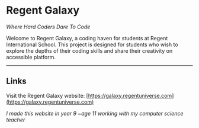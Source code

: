# Regent Galaxy

*Where Hard Coders Dare To Code*

Welcome to Regent Galaxy, a coding haven for students at Regent International School. This project is designed for students who wish to explore the depths of their coding skills and share their creativity on accessible platform.

---

## Links

Visit the Regent Galaxy website: [https://galaxy.regentuniverse.com](https://galaxy.regentuniverse.com)


*I made this website in year 9 ~age 11 working with my computer science teacher*

